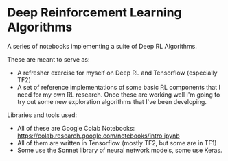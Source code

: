 # Deep Reinforcement Learning Algorithms

A series of notebooks implementing a suite of Deep RL Algorithms.

These are meant to serve as:
* A refresher exercise for myself on Deep RL and Tensorflow (especially TF2)
* A set of reference implementations of some basic RL components that I need for my own RL research. Once these are working well I'm going to try out some new exploration algorithms that I've been developing.

Libraries and tools used:
* All of these are Google Colab Notebooks: https://colab.research.google.com/notebooks/intro.ipynb
* All of them are written in Tensorflow (mostly TF2, but some are in TF1)
* Some use the Sonnet library of neural network models, some use Keras.
